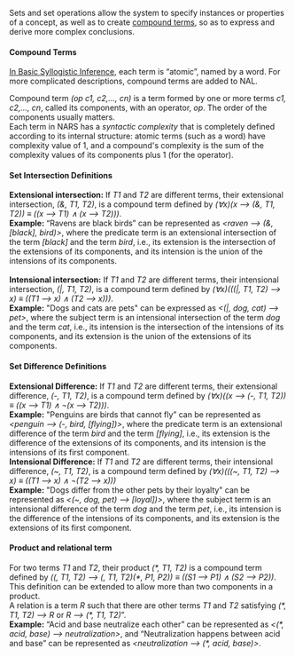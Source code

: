 Sets and set operations allow the system to specify instances or properties of a concept, as well as to create [compound terms](https://github.com/opennars/opennars/wiki/Composition), so as to express and derive more complex conclusions.

#### **Compound Terms**
[In Basic Syllogistic Inference](https://github.com/opennars/opennars/wiki/Basic-Syllogistic-Rules), each term is “atomic”, named by a word. For more complicated descriptions, compound terms are added to NAL. 

Compound term _(op c1, c2,..., cn)_ is a term formed by one or more terms _c1, c2,..., cn_, called its components, with an operator, _op_. The order of the components usually matters.
<br/>
Each term in NARS has a _syntactic complexity_ that is completely defined according to its internal structure: atomic terms (such as a word) have complexity value of 1, and a compound's complexity is the sum of the complexity values of its components plus 1 (for the operator). 

#### **Set Intersection Definitions**
**Extensional intersection:** If _T1_ and _T2_ are different terms, their extensional intersection, _(&, T1, T2)_, is a compound term defined by _(∀x)(x --> (&, T1, T2)) ≡ ((x --> T1) ∧ (x --> T2)))_.<br/>
**Example:** “Ravens are black birds” can be represented as _<raven --> (&, [black], bird)>_, where the predicate term is an extensional intersection of the term _[black]_ and the term _bird_, i.e., its extension is the intersection of the extensions of its components, and its intension is the union of the intensions of its components.
<br/><br/>
**Intensional intersection:** If _T1_ and _T2_ are different terms, their intensional intersection, _(|, T1, T2)_, is a compound term defined by _(∀x)(((|, T1, T2) --> x) ≡ ((T1 --> x) ∧ (T2 --> x)))_.<br/>
**Example:** "Dogs and cats are pets" can be expressed as _<(|, dog, cat) --> pet>_, where the subject term is an intensional intersection of the term _dog_ and the term _cat_, i.e., its intension is the intersection of the intensions of its components, and its extension is the union of the extensions of its components.

#### **Set Difference Definitions**
**Extensional Difference:** If _T1_ and _T2_ are different terms, their extensional difference, _(-, T1, T2)_, is a compound term defined by _(∀x)((x --> (-, T1, T2)) ≡ ((x --> T1) ∧ ¬(x --> T2)))_.<br/> 
**Example:** "Penguins are birds that cannot fly” can be represented as _<penguin --> (-, bird, [flying])>_, where the predicate term is an extensional difference of the term _bird_ and the term _[flying]_, i.e., its extension is the difference of the extensions of its components, and its intension is the intensions of its first component.
<br/>
**Intensional Difference:** If _T1_ and _T2_ are different terms, their intensional difference, _(~, T1, T2)_, is a compound term defined by 
_(∀x)(((~, T1, T2) --> x) ≡ ((T1 --> x) ∧ ¬(T2 --> x)))_<br/>
**Example:** "Dogs differ from the other pets by their loyalty" can be represented as _<(~, dog, pet) --> [loyal])>_, where the subject term is an intensional difference of the term _dog_ and the term _pet_, i.e., its intension is the difference of the intensions of its components, and its extension is the extensions of its first component.
<br/>

#### Product and relational term
For two terms _T1_ and _T2_, their product _(*, T1, T2)_ is a compound term defined by _((*, T1, T2) --> (*, T1, T2)(*, P1, P2)) ≡ ((S1 --> P1) ∧ (S2 --> P2))_. This definition can be extended to allow more than two components in a product.
<br/>
A relation is a term _R_ such that there are other terms _T1_ and _T2_ satisfying _(*, T1, T2) --> R_ or _R --> (*, T1, T2)_”.<br/>
**Example:** “Acid and base neutralize each other” can be represented as _<(*, acid, base) --> neutralization>_, and “Neutralization happens between acid and base” can be represented as _<neutralization --> (*, acid, base)>_. 